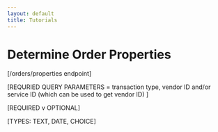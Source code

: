 ```yaml
---
layout: default
title: Tutorials
---
```



# Determine Order Properties

[/orders/properties endpoint]

[REQURIED QUERY PARAMETERS = transaction type, vendor ID and/or service ID (which can be used to get vendor ID) ]

[REQUIRED v OPTIONAL]

[TYPES: TEXT, DATE, CHOICE]

